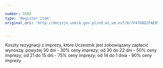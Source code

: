 ```yaml
---

number: 3508
type: 'Register item'
original_uri: 'http://decyzje.uokik.gov.pl/nd_wz_um.nsf/0/7F4788D2FAE052EDC1257A5200380CEE?OpenDocument'


---
```


Koszty rezygnacji z imprezy, które Uczestnik jest zobowiązany zapłacić wynoszą: powyżej 30 dni - 30% ceny imprezy; od 30 do 22 dni - 50% ceny imprezy; od 21 do 15 dni - 75% ceny imprezy; od 14 do 1 dnia - 90% ceny imprezy
